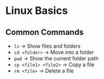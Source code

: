 # Linux Basics
## Common Commands
- `ls` → Show files and folders  
- `cd <folder>` → Move into a folder  
- `pwd` → Show the current folder path  
- `cp <file1> <file2>` → Copy a file  
- `rm <file>` → Delete a file  
